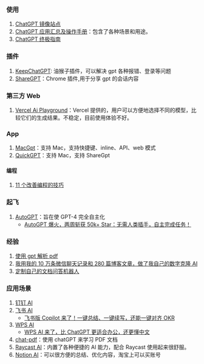 ### 使用

1. [ChatGPT 镜像站点](https://github.com/xx025/carrot)
2. [ChatGPT 应用汇总及操作手册](https://www.mojidoc.com/05dbc-uvhdkr22fjazlowmiihngdoxvq-00b)：包含了各种场景和用途。
3. [ChatGPT 终极指南](https://geekr.dev/posts/chatgpt-ultimate-guide)

### 插件

1. [KeepChatGPT](https://github.com/xcanwin/KeepChatGPT): 油猴子插件，可以解决 gpt 各种报错、登录等问题
2. [ShareGPT](https://sharegpt.com/)：Chrome 插件,用于分享 gpt 的会话内容

### 第三方 Web

1. [Vercel Ai Playground](https://play.vercel.ai/)：Vercel 提供的，用户可以方便地选择不同的模型，比较它们的生成结果。不稳定，目前使用体验不好。

### App

1. [MacGpt](https://macgpt.com)：支持 Mac，支持快捷键、inline、API、web 模式
2. [QuickGPT](https://sindresorhus.gumroad.com/l/quickgpt)：支持 Mac，支持 ShareGpt

#### 编程

1. [11 个改善编程的技巧](https://twitter.com/svpino/status/1611357154514186241?s=20)

### 起飞

1. [AutoGPT](https://github.com/Significant-Gravitas/Auto-GPT)：旨在使 GPT-4 完全自主化
   - [AutoGPT 爆火，两周斩获 50k+ Star：无需人类插手，自主完成任务！](https://mp.weixin.qq.com/s/Pig7DGqXUep8Ex-5CItnuQ)

### 经验

1. [使用 gpt 解析 pdf](./chat-pdf.md)
2. [我用我的 10 万条微信聊天记录和 280 篇博客文章，做了我自己的数字克隆 AI](https://mp.weixin.qq.com/s/08ksIMZRVAwL1CQpO2sC7A)
3. [定制自己的文档问答机器人](https://mp.weixin.qq.com/s/mBuNGuMqC5e8GadR86Gq-Q)

### 应用场景

1. [钉钉 AI](https://www.qbitai.com/2023/04/47193.html)
2. [飞书 AI](https://www.ithome.com/0/685/820.htm)
   - [飞书版 Copilot 来了！一键总结、一键续写，还能一键对齐 OKR](https://mp.weixin.qq.com/s/3Yq4CDJJCxvJDYZpW7IbOQ)
3. [WPS AI](https://aiwrite.wps.cn/#/)
   - [WPS AI 来了，比 ChatGPT 更适合办公，还更懂中文](https://mp.weixin.qq.com/s/wviAAIHmlO1QSX4BUjNv4A)
4. [chat-pdf](./chat-pdf.md)：使用 chatGPT 来学习 PDF 文档
5. [Raycast AI](https://www.raycast.com/ai)：内置了各种便捷的 AI 能力，配合 Raycast 使用起来很舒服。
6. [Notion AI](https://www.notion.so/product/ai)：可以很方便的总结、优化内容，淘宝上可以买账号
